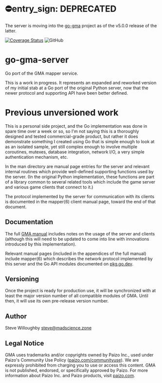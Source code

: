 # ⛔entry_sign: DEPRECATED
The server is moving into the [go-gma](https://github.com/MadScienceZone/go-gma) project
as of the v5.0.0 release of the latter.

[![Coverage Status](https://coveralls.io/repos/github/MadScienceZone/go-gma-server/badge.svg?branch=main)](https://coveralls.io/github/MadScienceZone/go-gma-server?branch=main)
![GitHub](https://img.shields.io/github/license/MadScienceZone/go-gma-server)
# go-gma-server
Go port of the GMA mapper service.

This is a work in progress. It represents an expanded and reworked
version of my initial stab at a Go port of the original Python server,
now that the newer protocol and supporting API have been better defined.

# Previous unversioned work
This is a personal side project, and the Go implementation was done in spare time
over a week or so, so I'm not saying this is a thoroughly designed and tested
commercial-grade product, but rather it does demonstrate something I created
using Go that is simple enough to look at as an isolated sample, yet still
complex enough to involve multiple coroutines, mutexes, database integration,
network I/O, a very simple authentication mechanism, etc.

In the man directory are manual page entries for the server and relevant 
internal routines which provide well-defined supporting functions used by the
server. (In the original Python implementation, these functions are part of
a library common to several related tools which include the game server and
various game clients that connect to it.)

The protocol implemented by the server for communication with its clients
is documented in the mapper(6) client manual page, toward the end of that
document.

## Documentation
The full [GMA manual](https://www.madscience.zone/gma/gma.pdf) includes
notes on the usage of the server and clients (although this will need to
be updated to come into line with innovations introduced by this
implementation).

Relevant manual pages (included in the appendices of the full manual)
include mapper(6) which describes the network protocol implemented by this
server and the Go API modules documented on [pkg.go.dev](https://pkg.go.dev/github.com/MadScienceZone/go-gma/v4).

## Versioning
Once the project is ready for production use, it will be synchronized
with at least the major version number of all compatible modules of GMA.
Until then, it will use its own pre-release version number.

## Author
Steve Willoughby [steve@madscience.zone](mailto:steve@madscience.zone)

## Legal Notice
GMA uses trademarks and/or copyrights owned by Paizo Inc., used under Paizo's 
Community Use Policy ([paizo.com/communityuse]()). We are expressly prohibited from 
charging you to use or access this content. GMA is not published, endorsed, or 
specifically approved by Paizo. For more information about Paizo Inc. and Paizo 
products, visit [paizo.com]().
